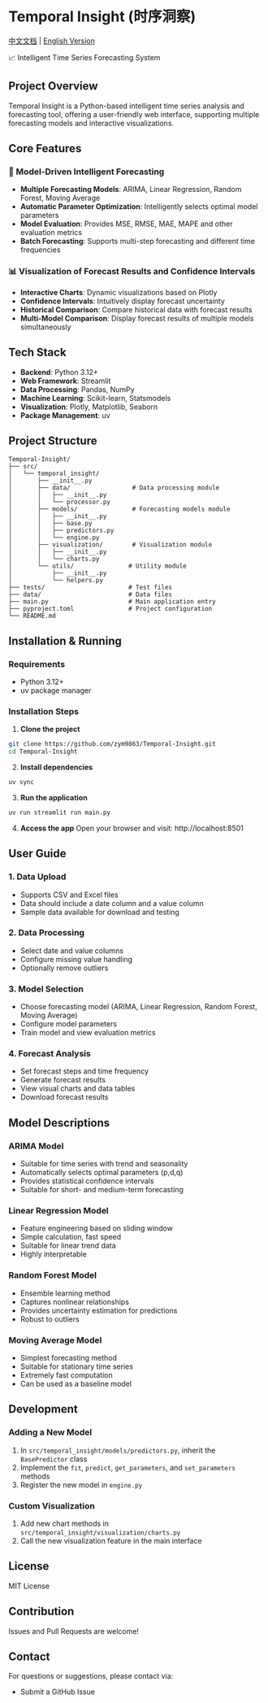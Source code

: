 # Temporal Insight (时序洞察)

[中文文档](README.md) | [English Version](README_EN.md)

📈 Intelligent Time Series Forecasting System

## Project Overview

Temporal Insight is a Python-based intelligent time series analysis and forecasting tool, offering a user-friendly web interface, supporting multiple forecasting models and interactive visualizations.

## Core Features

### 🤖 Model-Driven Intelligent Forecasting
- **Multiple Forecasting Models**: ARIMA, Linear Regression, Random Forest, Moving Average
- **Automatic Parameter Optimization**: Intelligently selects optimal model parameters
- **Model Evaluation**: Provides MSE, RMSE, MAE, MAPE and other evaluation metrics
- **Batch Forecasting**: Supports multi-step forecasting and different time frequencies

### 📊 Visualization of Forecast Results and Confidence Intervals
- **Interactive Charts**: Dynamic visualizations based on Plotly
- **Confidence Intervals**: Intuitively display forecast uncertainty
- **Historical Comparison**: Compare historical data with forecast results
- **Multi-Model Comparison**: Display forecast results of multiple models simultaneously

## Tech Stack

- **Backend**: Python 3.12+
- **Web Framework**: Streamlit
- **Data Processing**: Pandas, NumPy
- **Machine Learning**: Scikit-learn, Statsmodels
- **Visualization**: Plotly, Matplotlib, Seaborn
- **Package Management**: uv

## Project Structure

```
Temporal-Insight/
├── src/
│   └── temporal_insight/
│       ├── __init__.py
│       ├── data/                 # Data processing module
│       │   ├── __init__.py
│       │   └── processor.py
│       ├── models/               # Forecasting models module
│       │   ├── __init__.py
│       │   ├── base.py
│       │   ├── predictors.py
│       │   └── engine.py
│       ├── visualization/        # Visualization module
│       │   ├── __init__.py
│       │   └── charts.py
│       └── utils/               # Utility module
│           ├── __init__.py
│           └── helpers.py
├── tests/                       # Test files
├── data/                        # Data files
├── main.py                      # Main application entry
├── pyproject.toml               # Project configuration
└── README.md
```

## Installation & Running

### Requirements
- Python 3.12+
- uv package manager

### Installation Steps

1. **Clone the project**
```bash
git clone https://github.com/zym9863/Temporal-Insight.git
cd Temporal-Insight
```

2. **Install dependencies**
```bash
uv sync
```

3. **Run the application**
```bash
uv run streamlit run main.py
```

4. **Access the app**
Open your browser and visit: http://localhost:8501

## User Guide

### 1. Data Upload
- Supports CSV and Excel files
- Data should include a date column and a value column
- Sample data available for download and testing

### 2. Data Processing
- Select date and value columns
- Configure missing value handling
- Optionally remove outliers

### 3. Model Selection
- Choose forecasting model (ARIMA, Linear Regression, Random Forest, Moving Average)
- Configure model parameters
- Train model and view evaluation metrics

### 4. Forecast Analysis
- Set forecast steps and time frequency
- Generate forecast results
- View visual charts and data tables
- Download forecast results

## Model Descriptions

### ARIMA Model
- Suitable for time series with trend and seasonality
- Automatically selects optimal parameters (p,d,q)
- Provides statistical confidence intervals
- Suitable for short- and medium-term forecasting

### Linear Regression Model
- Feature engineering based on sliding window
- Simple calculation, fast speed
- Suitable for linear trend data
- Highly interpretable

### Random Forest Model
- Ensemble learning method
- Captures nonlinear relationships
- Provides uncertainty estimation for predictions
- Robust to outliers

### Moving Average Model
- Simplest forecasting method
- Suitable for stationary time series
- Extremely fast computation
- Can be used as a baseline model

## Development

### Adding a New Model
1. In `src/temporal_insight/models/predictors.py`, inherit the `BasePredictor` class
2. Implement the `fit`, `predict`, `get_parameters`, and `set_parameters` methods
3. Register the new model in `engine.py`

### Custom Visualization
1. Add new chart methods in `src/temporal_insight/visualization/charts.py`
2. Call the new visualization feature in the main interface

## License

MIT License

## Contribution

Issues and Pull Requests are welcome!

## Contact

For questions or suggestions, please contact via:
- Submit a GitHub Issue
